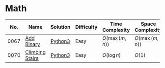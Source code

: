 # Math

| No.  | Name  | Solution | Difficulty | Time Complexity | Space Complexity |
| --- | --- | --- | --- | --- | --- |
| 0067 | [Add Binary](https://leetcode.com/problems/add-binary/) | [Python3](https://leetcode.com/problems/add-binary/solutions/4264037/add-binary-python-easy-explanations/) | Easy | $O(\max(m, n))$ | $O(\max(m, n))$ |
| 0070 | [Climbing Stairs](https://leetcode.com/problems/climbing-stairs/) | [Python3](https://leetcode.com/problems/climbing-stairs/solutions/4181234/climbing-stairs-python-easy-explanations/) | Easy | $O(\log n)$ | $O(1)$ |
